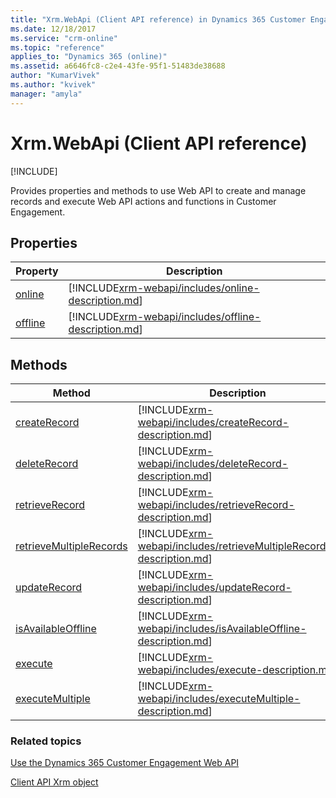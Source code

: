 ```yaml
---
title: "Xrm.WebApi (Client API reference) in Dynamics 365 Customer Engagement| MicrosoftDocs"
ms.date: 12/18/2017
ms.service: "crm-online"
ms.topic: "reference"
applies_to: "Dynamics 365 (online)"
ms.assetid: a6646fc8-c2e4-43fe-95f1-51483de38688
author: "KumarVivek"
ms.author: "kvivek"
manager: "amyla"
---
```

# Xrm.WebApi (Client API reference)

[!INCLUDE[](../../../includes/cc_applies_to_update_9_0_0.md)]

Provides properties and methods to use Web API to create and manage records and execute Web API actions and functions in Customer Engagement. 

## Properties

|             Property             |                                            Description                                             |
|----------------------------------|----------------------------------------------------------------------------------------------------|
|  [online](xrm-webapi/online.md)  |  [!INCLUDE[xrm-webapi/includes/online-description.md](xrm-webapi/includes/online-description.md)]  |
| [offline](xrm-webapi/offline.md) | [!INCLUDE[xrm-webapi/includes/offline-description.md](xrm-webapi/includes/offline-description.md)] |

## Methods

|                              Method                              |                                                            Description                                                             |
|------------------------------------------------------------------|------------------------------------------------------------------------------------------------------------------------------------|
|            [createRecord](xrm-webapi/createRecord.md)            |            [!INCLUDE[xrm-webapi/includes/createRecord-description.md](xrm-webapi/includes/createRecord-description.md)]            |
|            [deleteRecord](xrm-webapi/deleteRecord.md)            |            [!INCLUDE[xrm-webapi/includes/deleteRecord-description.md](xrm-webapi/includes/deleteRecord-description.md)]            |
|          [retrieveRecord](xrm-webapi/retrieveRecord.md)          |          [!INCLUDE[xrm-webapi/includes/retrieveRecord-description.md](xrm-webapi/includes/retrieveRecord-description.md)]          |
| [retrieveMultipleRecords](xrm-webapi/retrieveMultipleRecords.md) | [!INCLUDE[xrm-webapi/includes/retrieveMultipleRecords-description.md](xrm-webapi/includes/retrieveMultipleRecords-description.md)] |
|            [updateRecord](xrm-webapi/updateRecord.md)            |            [!INCLUDE[xrm-webapi/includes/updateRecord-description.md](xrm-webapi/includes/updateRecord-description.md)]            |
|      [isAvailableOffline](xrm-webapi/isAvailableOffline.md)      |      [!INCLUDE[xrm-webapi/includes/isAvailableOffline-description.md](xrm-webapi/includes/isAvailableOffline-description.md)]      |
|                 [execute](xrm-webapi/execute.md)                 |                 [!INCLUDE[xrm-webapi/includes/execute-description.md](xrm-webapi/includes/execute-description.md)]                 |
|         [executeMultiple](xrm-webapi/executeMultiple.md)         |         [!INCLUDE[xrm-webapi/includes/executeMultiple-description.md](xrm-webapi/includes/executeMultiple-description.md)]         |

### Related topics

[Use the Dynamics 365 Customer Engagement Web API](../../use-microsoft-dynamics-365-web-api.md)

[Client API Xrm object](../clientapi-xrm.md)